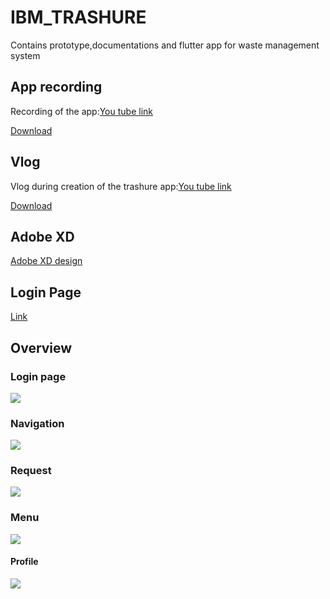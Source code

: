 # IBM_TRASHURE
Contains prototype,documentations and flutter app for waste management system


## App recording
Recording of the app:[You tube link](https://youtu.be/7flQNPVBzmM)


  

  
  


[Download](https://github.com/daily-dreamer/IBM_TRASHURE/blob/9a2564b017957afe1d3d0edbdd2e06f494848d26/Video%20of%20app.mp4)

## Vlog
Vlog during creation of the trashure app:[You tube link](https://youtu.be/hGidtdKPhkY)


  

[Download](https://github.com/daily-dreamer/IBM_TRASHURE/blob/9a2564b017957afe1d3d0edbdd2e06f494848d26/Vlog_Experience.mp4)

## Adobe XD
[Adobe XD design](/Trashure_Adobe_Xd.xd)

## Login Page

[Link](Trashure.zip)

## Overview

###  Login page
![](App_img/Welcome.png)



### Navigation

![](https://github.com/daily-dreamer/IBM_TRASHURE/blob/851cf5ecfb0df3ea8098b5b2c61500971b761043/App_img/Map%201.png)
### Request

![](https://github.com/daily-dreamer/IBM_TRASHURE/blob/851cf5ecfb0df3ea8098b5b2c61500971b761043/App_img/Request%201.png)
### Menu

![](https://github.com/daily-dreamer/IBM_TRASHURE/blob/851cf5ecfb0df3ea8098b5b2c61500971b761043/App_img/Menu%201.png)

#### Profile
![](https://github.com/daily-dreamer/IBM_TRASHURE/blob/851cf5ecfb0df3ea8098b5b2c61500971b761043/App_img/Profile%20Settings.png)






